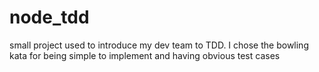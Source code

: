 node_tdd
========

small project used to introduce my dev team to TDD. I chose the bowling kata for being simple to implement and having obvious test cases
